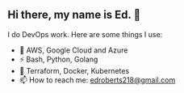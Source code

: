 ## Hi there, my name is Ed.  👋
I do DevOps work. Here are some things I use:
- 💬 AWS, Google Cloud and Azure
- ⚡ Bash, Python, Golang
- 🌱 Terraform, Docker, Kubernetes
- 📫 How to reach me: edroberts218@gmail.com
